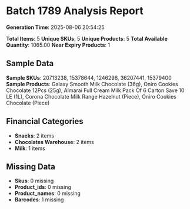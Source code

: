 # Batch 1789 Analysis Report

**Generation Time**: 2025-08-06 20:54:25

**Total Items**: 5
**Unique SKUs**: 5
**Unique Products**: 5
**Total Available Quantity**: 1065.00
**Near Expiry Products**: 1

## Sample Data
**Sample SKUs**: 20713238, 15378644, 1246296, 36207441, 15379400
**Sample Products**: Galaxy Smooth Milk Chocolate (36g), Oniro Cookies Chocolate 12Pcs (25g), Almarai Full Cream Milk Pack Of 6 Carton Save 10 LE (1L), Corona Chocolate Milk Range Hazelnut (Piece), Oniro Cookies Chocolate (Piece)

## Financial Categories
- **Snacks**: 2 items
- **Chocolates Warehouse**: 2 items
- **Milk**: 1 items

## Missing Data
- **Skus**: 0 missing
- **Product_ids**: 0 missing
- **Product_names**: 0 missing
- **Barcodes**: 1 missing
